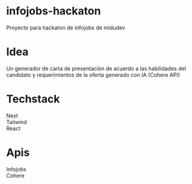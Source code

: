 # infojobs-hackaton
Proyecto para hackaton de infojobs de midudev

# Idea
Un generador de carta de presentaciòn de acuerdo a las habilidades del candidato y requerimientos de la oferta generado con IA (Cohere API)

# Techstack
Next <br>
Tailwind <br>
React

# Apis
Infojobs <br>
Cohere
